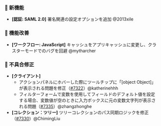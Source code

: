 ### 🎉 新機能

* **[認証: SAML 2.0]** 署名関連の設定オプションを追加 @2013xile

### 🚀 機能改善

* **[ワークフロー: JavaScript]** キャッシュをアプリキャッシュに変更し、クラスターモードでのバグを回避 @mytharcher

### 🐛 不具合修正

* **[クライアント]**
  * アクションパネルにホバーした際にツールチップに「[object Object]」が表示される問題を修正（[#7322](https://github.com/nocobase/nocobase/pull/7322)）@katherinehhh
  * フィルターフォームで変数を使用してフィールドのデフォルト値を設定する場合、変数値が空のときに入力ボックスに元の変数文字列が表示される問題（[#7335](https://github.com/nocobase/nocobase/pull/7335)）@zhangzhonghe
* **[コレクション：ツリー]** ツリーコレクションのパス同期ロジックを修正（[#7330](https://github.com/nocobase/nocobase/pull/7330)）@ChimingLiu
